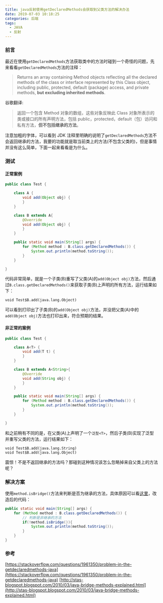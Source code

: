 ```yaml
---
title: java反射使用getDeclaredMethods会获取到父类方法的解决办法
date: 2019-07-03 10:18:25
categories: 后端
tags:
  - JAVA
  - 反射
---
```


### 前言

最近在使用`getDeclaredMethods`方法获取类中的方法时碰到一个奇怪的问题，先来看看`getDeclaredMethods`方法的注释：

> Returns an array containing Method objects reflecting all the declared methods of the class or interface represented by this Class object, including public, protected, default (package) access, and private methods, **but excluding inherited methods**.

谷歌翻译:

> 返回一个包含 Method 对象的数组，这些对象反映此 Class 对象所表示的类或接口的所有声明方法，包括 public，protected，default（包）访问和私有方法，**但不包括继承的方法**。

注意加粗的字体，可以看到 JDK 注释里明确的说明了`getDeclaredMethods`方法不会返回继承的方法，我要的功能就是取当前类上的方法(不包含父类的)，但是事情并没有这么简单，下面一起来看看是为什么。

### 测试

#### 正常案例

```java
public class Test {

    class A {
        void add(Object obj) {
        }
    }

    class B extends A{
        @Override
        void add(Object obj) {
        }
    }

    public static void main(String[] args) {
        for (Method method : B.class.getDeclaredMethods()) {
            System.out.println(method.toString());
        }
    }

}
```

代码非常简单，就是一个子类(B)重写了父类(A)的`add(Object obj)`方法，然后通过`B.class.getDeclaredMethods()`来获取子类(B)上声明的所有方法，运行结果如下：

```
void Test$B.add(java.lang.Object)
```

可以看到打印出了子类(B)的`add(Object obj)`方法，并没把父类(A)中的`add(Object obj)`方法也打印出来，符合预期的结果。

#### 非正常的案例

```java
public class Test {

    class A<T> {
        void add(T t) {
        }
    }

    class B extends A<String>{
        @Override
        void add(String obj) {
        }
    }

    public static void main(String[] args) {
        for (Method method : B.class.getDeclaredMethods()) {
            System.out.println(method.toString());
        }
    }

}
```

和之前稍有不同的是，在父类(A)上声明了一个`泛型<T>`，然后子类(B)实现了泛型并重写父类的方法，运行结果如下：

```
void Test$B.add(java.lang.String)
void Test$B.add(java.lang.Object)
```

震惊！不是不返回继承的方法吗？那碰到这种情况该怎么忽略掉来自父类上的方法呢？

### 解决方案
使用`method.isBridge()`方法来判断是否为继承的方法，具体原因可以看[这里](http://stas-blogspot.blogspot.com/2010/03/java-bridge-methods-explained.html)，改造后的代码：

```java
public static void main(String[] args) {
    for (Method method : B.class.getDeclaredMethods()) {
        // 判断是非继承的方法
        if(!method.isBridge()){
            System.out.println(method.toString());
        }
    }
}
```

### 参考
[https://stackoverflow.com/questions/1961350/problem-in-the-getdeclaredmethods-java](https://stackoverflow.com/questions/1961350/problem-in-the-getdeclaredmethods-java)
[http://stas-blogspot.blogspot.com/2010/03/java-bridge-methods-explained.html](http://stas-blogspot.blogspot.com/2010/03/java-bridge-methods-explained.html)